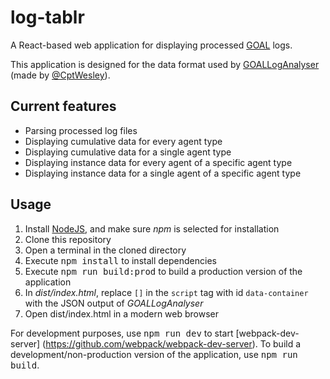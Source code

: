 # log-tablr
A React-based web application for displaying processed
[GOAL](https://bitbucket.org/goalhub/) logs.

This application is designed for the data format used by
[GOALLogAnalyser](https://github.com/CptWesley/GOALLogAnalyser) (made by
[@CptWesley](https://github.com/CptWesley)).

## Current features
- Parsing processed log files
- Displaying cumulative data for every agent type
- Displaying cumulative data for a single agent type
- Displaying instance data for every agent of a specific agent type
- Displaying instance data for a single agent of a specific agent type

## Usage
1. Install [NodeJS](https://nodejs.org/), and make sure _npm_ is selected for
installation
2. Clone this repository
3. Open a terminal in the cloned directory
4. Execute <kbd>npm install</kbd> to install dependencies
5. Execute <kbd>npm run build:prod</kbd> to build a production version of the
application
6. In _dist/index.html_, replace `[]` in the `script` tag with id `data-container`
with the JSON output of _GOALLogAnalyser_
7. Open dist/index.html in a modern web browser

For development purposes, use <kbd>npm run dev</kbd> to start [webpack-dev-server]
(https://github.com/webpack/webpack-dev-server). To build a
development/non-production version of the application, use <kbd>npm run build</kbd>.
